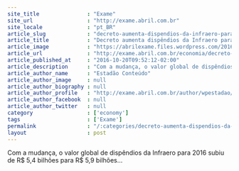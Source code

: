 ```yaml
---
site_title               : "Exame"
site_url                 : "http://exame.abril.com.br"
site_locale              : "pt_BR"
article_slug             : "decreto-aumenta-dispendios-da-infraero-para-rs-5-9-bi-em-2016"
article_title            : "Decreto aumenta dispêndios da Infraero para R$ 5,9 bi em 2016"
article_image            : "https://abrilexame.files.wordpress.com/2016/09/size_960_16_9_infraero69.jpg?quality=70&strip=all&w=960"
article_url              : "http://exame.abril.com.br/economia/decreto-aumenta-dispendios-da-infraero-em-2016-para-r-5-9-bi/"
article_published_at     : "2016-10-20T09:52:12-02:00"
article_description      : "Com a mudança, o valor global de dispêndios da Infraero para 2016 subiu de R$ 5,4 bilhões para R$ 5,9 bilhões..."
article_author_name      : "Estadão Conteúdo"
article_author_image     : null
article_author_biography : null
article_author_profile   : "http://exame.abril.com.br/author/wpestadao/"
article_author_facebook  : null
article_author_twitter   : null
category                 : ['economy']
tags                     : ['Exame']
permalink                : "/:categories/decreto-aumenta-dispendios-da-infraero-para-rs-5-9-bi-em-2016/"
layout                   : post
---
```


Com a mudança, o valor global de dispêndios da Infraero para 2016 subiu de R$ 5,4 bilhões para R$ 5,9 bilhões...

